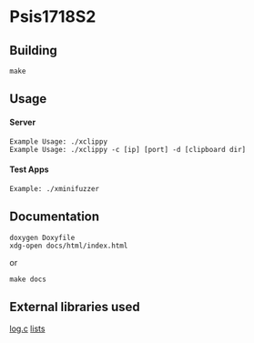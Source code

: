 # Psis1718S2

## Building

```
make
```

## Usage

#### Server

```
Example Usage: ./xclippy
Example Usage: ./xclippy -c [ip] [port] -d [clipboard dir]
```

#### Test Apps

```
Example: ./xminifuzzer
```

## Documentation

```
doxygen Doxyfile
xdg-open docs/html/index.html
```

or

```
make docs
```

## External libraries used

[log.c](https://github.com/rxi/log.c/)
[lists](https://github.com/udp/list)
